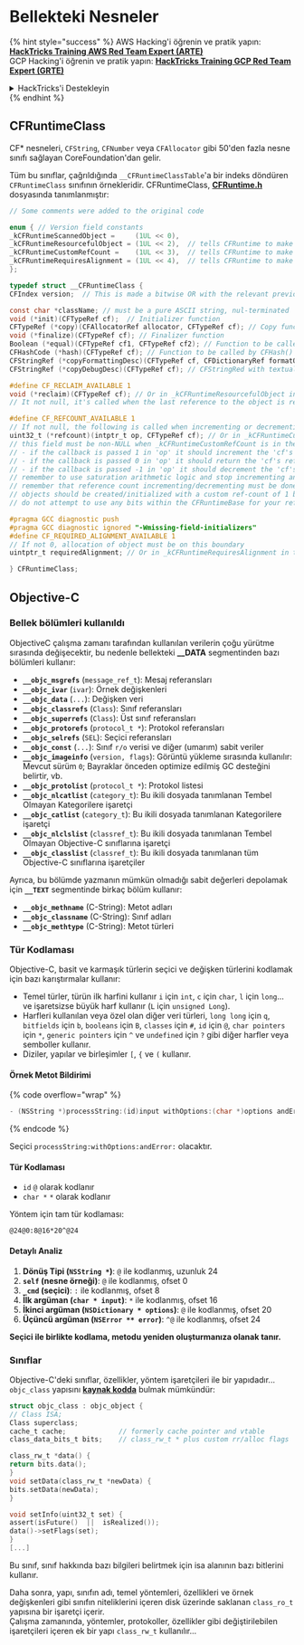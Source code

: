 # Bellekteki Nesneler

{% hint style="success" %}
AWS Hacking'i öğrenin ve pratik yapın:<img src="/.gitbook/assets/arte.png" alt="" data-size="line">[**HackTricks Training AWS Red Team Expert (ARTE)**](https://training.hacktricks.xyz/courses/arte)<img src="/.gitbook/assets/arte.png" alt="" data-size="line">\
GCP Hacking'i öğrenin ve pratik yapın: <img src="/.gitbook/assets/grte.png" alt="" data-size="line">[**HackTricks Training GCP Red Team Expert (GRTE)**<img src="/.gitbook/assets/grte.png" alt="" data-size="line">](https://training.hacktricks.xyz/courses/grte)

<details>

<summary>HackTricks'i Destekleyin</summary>

* [**abonelik planlarını**](https://github.com/sponsors/carlospolop) kontrol edin!
* **💬 [**Discord grubuna**](https://discord.gg/hRep4RUj7f) veya [**telegram grubuna**](https://t.me/peass) katılın ya da **Twitter'da** 🐦 [**@hacktricks\_live**](https://twitter.com/hacktricks\_live)**'i takip edin.**
* **Hacking ipuçlarını paylaşmak için** [**HackTricks**](https://github.com/carlospolop/hacktricks) ve [**HackTricks Cloud**](https://github.com/carlospolop/hacktricks-cloud) github reposuna PR gönderin.

</details>
{% endhint %}

## CFRuntimeClass

CF\* nesneleri, `CFString`, `CFNumber` veya `CFAllocator` gibi 50'den fazla nesne sınıfı sağlayan CoreFoundation'dan gelir.

Tüm bu sınıflar, çağrıldığında `__CFRuntimeClassTable`'a bir indeks döndüren `CFRuntimeClass` sınıfının örnekleridir. CFRuntimeClass, [**CFRuntime.h**](https://opensource.apple.com/source/CF/CF-1153.18/CFRuntime.h.auto.html) dosyasında tanımlanmıştır:
```objectivec
// Some comments were added to the original code

enum { // Version field constants
_kCFRuntimeScannedObject =     (1UL << 0),
_kCFRuntimeResourcefulObject = (1UL << 2),  // tells CFRuntime to make use of the reclaim field
_kCFRuntimeCustomRefCount =    (1UL << 3),  // tells CFRuntime to make use of the refcount field
_kCFRuntimeRequiresAlignment = (1UL << 4),  // tells CFRuntime to make use of the requiredAlignment field
};

typedef struct __CFRuntimeClass {
CFIndex version;  // This is made a bitwise OR with the relevant previous flags

const char *className; // must be a pure ASCII string, nul-terminated
void (*init)(CFTypeRef cf);  // Initializer function
CFTypeRef (*copy)(CFAllocatorRef allocator, CFTypeRef cf); // Copy function, taking CFAllocatorRef and CFTypeRef to copy
void (*finalize)(CFTypeRef cf); // Finalizer function
Boolean (*equal)(CFTypeRef cf1, CFTypeRef cf2); // Function to be called by CFEqual()
CFHashCode (*hash)(CFTypeRef cf); // Function to be called by CFHash()
CFStringRef (*copyFormattingDesc)(CFTypeRef cf, CFDictionaryRef formatOptions); // Provides a CFStringRef with a textual description of the object// return str with retain
CFStringRef (*copyDebugDesc)(CFTypeRef cf);	// CFStringRed with textual description of the object for CFCopyDescription

#define CF_RECLAIM_AVAILABLE 1
void (*reclaim)(CFTypeRef cf); // Or in _kCFRuntimeResourcefulObject in the .version to indicate this field should be used
// It not null, it's called when the last reference to the object is released

#define CF_REFCOUNT_AVAILABLE 1
// If not null, the following is called when incrementing or decrementing reference count
uint32_t (*refcount)(intptr_t op, CFTypeRef cf); // Or in _kCFRuntimeCustomRefCount in the .version to indicate this field should be used
// this field must be non-NULL when _kCFRuntimeCustomRefCount is in the .version field
// - if the callback is passed 1 in 'op' it should increment the 'cf's reference count and return 0
// - if the callback is passed 0 in 'op' it should return the 'cf's reference count, up to 32 bits
// - if the callback is passed -1 in 'op' it should decrement the 'cf's reference count; if it is now zero, 'cf' should be cleaned up and deallocated (the finalize callback above will NOT be called unless the process is running under GC, and CF does not deallocate the memory for you; if running under GC, finalize should do the object tear-down and free the object memory); then return 0
// remember to use saturation arithmetic logic and stop incrementing and decrementing when the ref count hits UINT32_MAX, or you will have a security bug
// remember that reference count incrementing/decrementing must be done thread-safely/atomically
// objects should be created/initialized with a custom ref-count of 1 by the class creation functions
// do not attempt to use any bits within the CFRuntimeBase for your reference count; store that in some additional field in your CF object

#pragma GCC diagnostic push
#pragma GCC diagnostic ignored "-Wmissing-field-initializers"
#define CF_REQUIRED_ALIGNMENT_AVAILABLE 1
// If not 0, allocation of object must be on this boundary
uintptr_t requiredAlignment; // Or in _kCFRuntimeRequiresAlignment in the .version field to indicate this field should be used; the allocator to _CFRuntimeCreateInstance() will be ignored in this case; if this is less than the minimum alignment the system supports, you'll get higher alignment; if this is not an alignment the system supports (e.g., most systems will only support powers of two, or if it is too high), the result (consequences) will be up to CF or the system to decide

} CFRuntimeClass;
```
## Objective-C

### Bellek bölümleri kullanıldı

ObjectiveC çalışma zamanı tarafından kullanılan verilerin çoğu yürütme sırasında değişecektir, bu nedenle bellekteki **\_\_DATA** segmentinden bazı bölümleri kullanır:

* **`__objc_msgrefs`** (`message_ref_t`): Mesaj referansları
* **`__objc_ivar`** (`ivar`): Örnek değişkenleri
* **`__objc_data`** (`...`): Değişken veri
* **`__objc_classrefs`** (`Class`): Sınıf referansları
* **`__objc_superrefs`** (`Class`): Üst sınıf referansları
* **`__objc_protorefs`** (`protocol_t *`): Protokol referansları
* **`__objc_selrefs`** (`SEL`): Seçici referansları
* **`__objc_const`** (`...`): Sınıf `r/o` verisi ve diğer (umarım) sabit veriler
* **`__objc_imageinfo`** (`version, flags`): Görüntü yükleme sırasında kullanılır: Mevcut sürüm `0`; Bayraklar önceden optimize edilmiş GC desteğini belirtir, vb.
* **`__objc_protolist`** (`protocol_t *`): Protokol listesi
* **`__objc_nlcatlist`** (`category_t`): Bu ikili dosyada tanımlanan Tembel Olmayan Kategorilere işaretçi
* **`__objc_catlist`** (`category_t`): Bu ikili dosyada tanımlanan Kategorilere işaretçi
* **`__objc_nlclslist`** (`classref_t`): Bu ikili dosyada tanımlanan Tembel Olmayan Objective-C sınıflarına işaretçi
* **`__objc_classlist`** (`classref_t`): Bu ikili dosyada tanımlanan tüm Objective-C sınıflarına işaretçiler

Ayrıca, bu bölümde yazmanın mümkün olmadığı sabit değerleri depolamak için **`__TEXT`** segmentinde birkaç bölüm kullanır:

* **`__objc_methname`** (C-String): Metot adları
* **`__objc_classname`** (C-String): Sınıf adları
* **`__objc_methtype`** (C-String): Metot türleri

### Tür Kodlaması

Objective-C, basit ve karmaşık türlerin seçici ve değişken türlerini kodlamak için bazı karıştırmalar kullanır:

* Temel türler, türün ilk harfini kullanır `i` için `int`, `c` için `char`, `l` için `long`... ve işaretsizse büyük harf kullanır (`L` için `unsigned Long`).
* Harfleri kullanılan veya özel olan diğer veri türleri, `long long` için `q`, `bitfields` için `b`, `booleans` için `B`, `classes` için `#`, `id` için `@`, `char pointers` için `*`, `generic pointers` için `^` ve `undefined` için `?` gibi diğer harfler veya semboller kullanır.
* Diziler, yapılar ve birleşimler `[`, `{` ve `(` kullanır.

#### Örnek Metot Bildirimi

{% code overflow="wrap" %}
```objectivec
- (NSString *)processString:(id)input withOptions:(char *)options andError:(id)error;
```
{% endcode %}

Seçici `processString:withOptions:andError:` olacaktır.

#### Tür Kodlaması

* `id` `@` olarak kodlanır
* `char *` `*` olarak kodlanır

Yöntem için tam tür kodlaması:
```less
@24@0:8@16*20^@24
```
#### Detaylı Analiz

1. **Dönüş Tipi (`NSString *`)**: `@` ile kodlanmış, uzunluk 24
2. **`self` (nesne örneği)**: `@` ile kodlanmış, ofset 0
3. **`_cmd` (seçici)**: `:` ile kodlanmış, ofset 8
4. **İlk argüman (`char * input`)**: `*` ile kodlanmış, ofset 16
5. **İkinci argüman (`NSDictionary * options`)**: `@` ile kodlanmış, ofset 20
6. **Üçüncü argüman (`NSError ** error`)**: `^@` ile kodlanmış, ofset 24

**Seçici ile birlikte kodlama, metodu yeniden oluşturmanıza olanak tanır.**

### **Sınıflar**

Objective-C'deki sınıflar, özellikler, yöntem işaretçileri ile bir yapıdadır... `objc_class` yapısını [**kaynak kodda**](https://opensource.apple.com/source/objc4/objc4-756.2/runtime/objc-runtime-new.h.auto.html) bulmak mümkündür:
```objectivec
struct objc_class : objc_object {
// Class ISA;
Class superclass;
cache_t cache;             // formerly cache pointer and vtable
class_data_bits_t bits;    // class_rw_t * plus custom rr/alloc flags

class_rw_t *data() {
return bits.data();
}
void setData(class_rw_t *newData) {
bits.setData(newData);
}

void setInfo(uint32_t set) {
assert(isFuture()  ||  isRealized());
data()->setFlags(set);
}
[...]
```
Bu sınıf, sınıf hakkında bazı bilgileri belirtmek için isa alanının bazı bitlerini kullanır.

Daha sonra, yapı, sınıfın adı, temel yöntemleri, özellikleri ve örnek değişkenleri gibi sınıfın niteliklerini içeren disk üzerinde saklanan `class_ro_t` yapısına bir işaretçi içerir.\
Çalışma zamanında, yöntemler, protokoller, özellikler gibi değiştirilebilen işaretçileri içeren ek bir yapı `class_rw_t` kullanılır...
